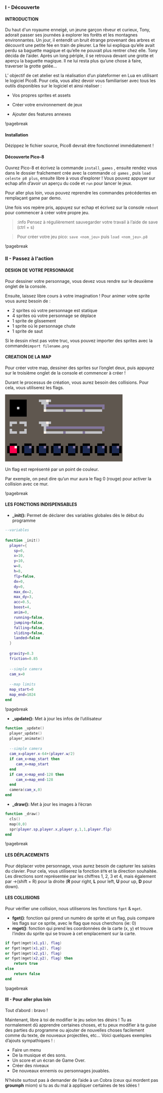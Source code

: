 ### I - Découverte

#### INTRODUCTION

Du haut d'un royaume enneigé, un jeune garçon rêveur et curieux, Tony, adorait passer ses journées à explorer les forêts et les montagnes environnantes. Un jour, il entendit un bruit étrange provenant des arbres et découvrit une petite fée en train de pleurer. La fée lui expliqua qu’elle avait perdu sa baguette magique et qu’elle ne pouvait plus rentrer chez elle. Tony décida de l’aider. Après un long périple, il se retrouva devant une grotte et aperçu la baguette magique. Il ne lui resta plus qu’une chose à faire, traverser la grotte gelée...

L’ objectif de cet atelier est la réalisation d’un plateformer en Lua en utilisant le logiciel Pico8. Pour cela, vous allez devoir vous familiariser avec tous les outils disponibles sur le logiciel et ainsi réaliser :

- Vos propres sprites et assets 

- Créer votre environnement de jeux
- Ajouter des features annexes

!pagebreak

#### Installation

Dézippez le fichier source, Pico8 devrait être fonctionnel immédiatement !

#### Découverte Pico-8

Ouvrez Pico-8 et écrivez la commande `install_games` , ensuite rendez vous dans le dossier fraîchement crée avec la commande `cd games` , puis `load celeste p8 plus`, ensuite libre à vous d’explorer ! Vous pouvez appuyer sur echap afin d’avoir un aperçu du code et `run` pour lancer le jeux.

Pour aller plus loin, vous pouvez reprendre les commandes précédentes en remplaçant game par demo.

Une fois vos repère pris, appuyez sur echap et écrivez sur la console `reboot` pour commencer à créer votre propre jeu.

> :info Pensez à régulièrement sauvegarder votre travail à l’aide de save (ctrl + s)

> Pour créer votre jeu pico: `save <nom_jeu>` puis `load <nom_jeu>.p8`

!pagebreak

### II - Passez à l'action

#### DESIGN DE VOTRE PERSONNAGE

Pour dessiner votre personnage, vous devez vous rendre sur le deuxième onglet de la console.

Ensuite, laissez libre cours à votre imagination ! Pour animer votre sprite vous aurez besoin de :

- 2 sprites où votre personnage est statique
- 4 sprites où votre personnage se déplace
- 1 sprite de glissement
- 1 sprite où le personnage chute
- 1 sprite de saut

Si le dessin n’est pas votre truc, vous pouvez importer des sprites avec la commande`import filename.png`

#### CREATION DE LA MAP

Pour créer votre map, dessiner des sprites sur l’onglet deux, puis appuyez sur le troisième onglet de la console et commencer à créer !

Durant le processus de création, vous aurez besoin des collisions. Pour cela, vous utiliserez les flags.

 ![pico8 flags](img_pico.png)

Un flag est représenté par un point de couleur.

Par exemple, on peut dire qu’un mur aura le flag 0 (rouge) pour activer la collision avec ce mur.

!pagebreak

#### LES FONCTIONS INDISPENSABLES

- **_init():** Permet de déclarer des variables globales dès le début du programme

```lua
--variables

function _init()
  player={
    sp=0,
    x=10,
    y=10,
    w=8,
    h=8,
    flp=false,
    dx=0,
    dy=0,
    max_dx=2,
    max_dy=3,
    acc=0.5,
    boost=4,
    anim=0,
    running=false,
    jumping=false,
    falling=false,
    sliding=false,
    landed=false
  }

  gravity=0.3
  friction=0.85

  --simple camera
  cam_x=0

  --map limits
  map_start=0
  map_end=1024
end
```

!pagebreak

- **_update():** Met à jour les infos de l’utilisateur

```lua
function _update()
  player_update()
  player_animate()

  --simple camera
  cam_x=player.x-64+(player.w/2)
  if cam_x<map_start then
     cam_x=map_start
  end
  if cam_x>map_end-128 then
     cam_x=map_end-128
  end
  camera(cam_x,0)
end
```

- **_draw():** Met à jour les images à l’écran

``` lua
function _draw()
  cls()
  map(0,0)
  spr(player.sp,player.x,player.y,1,1,player.flp)
end
```

!pagebreak

#### LES DÉPLACEMENTS

Pour déplacer votre personnage, vous aurez besoin de capturer les saisies du clavier. Pour cela, vous utiliserez la fonction `BTN` et la direction souhaitée. Les directions sont représentée par les chiffres 1, 2, 3 et 4, mais également par →(shift + R) pour la droite (**R** pour right, **L** pour left, **U** pour up, **D** pour down).

#### LES COLLISIONS

Pour vérifier une collision, nous utiliserons les fonctions `fget` & `mget`.

- **fget()**: fonction qui prend un numéro de sprite et un flag, puis compare les flags sur ce sprite, avec le flag que nous cherchons (ie: 0)
- **mget()**: fonction qui prend les coordonnées de la carte (x, y) et trouve l’index du sprite qui se trouve à cet emplacement sur la carte.

```lua
if fget(mget(x1,y1), flag)
or fget(mget(x1,y2), flag)
or fget(mget(x2,y1), flag)
or fget(mget(x2,y2), flag) then
    return true
else
    return false
end
```

!pagebreak

#### III - Pour aller plus loin

Tout d’abord : bravo !

Maintenant, libre à toi de modifier le jeu selon tes désirs ! Tu as normalement dû apprendre certaines choses, et tu peux modifier à ta guise des parties du programme ou ajouter de nouvelles choses facilement comme du texte, de nouveaux projectiles, etc… Voici quelques exemples d’ajouts sympathiques ! :

- Faire un menu
- De la musique et des sons.
- Un score et un écran de Game Over.
- Créer des niveaux
- De nouveaux ennemis ou personnages jouables.

N’hésite surtout pas à demander de l’aide à un Cobra (ceux qui mordent pas **groumph** miom) si tu as du mal à appliquer certaines de tes idées !
